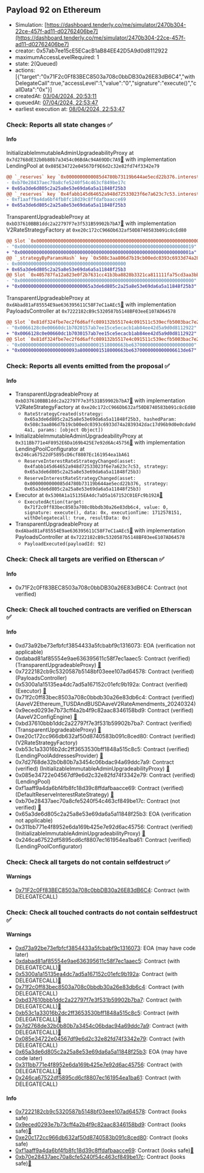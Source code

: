 ## Payload 92 on Ethereum

- Simulation: [https://dashboard.tenderly.co/me/simulator/2470b304-22ce-457f-ad11-d02762406be7](https://dashboard.tenderly.co/me/simulator/2470b304-22ce-457f-ad11-d02762406be7)
- creator: 0x57ab7ee15cE5ECacB1aB84EE42D5A9d0d8112922
- maximumAccessLevelRequired: 1
- state: 2(Queued)
- actions: [{"target":"0x71F2c0Ff83BEC8503a708c0bbDB30a26E83dB6C4","withDelegateCall":true,"accessLevel":1,"value":"0","signature":"execute()","callData":"0x"}]
- createdAt: [03/04/2024, 20:53:11](https://etherscan.io/tx/0x9b4df8a2f33d8e7b2b7f9ab0448331e539b26d80eb87ab1f99a8165832c1621d)
- queuedAt: [07/04/2024, 22:53:47](https://etherscan.io/tx/0xf141e3f6a6252cf7e387704ab17f08d10b9750aff2a616c5d3d39162699fce40)
- earliest execution at: [08/04/2024, 22:53:47](https://www.epochconverter.com/countdown?q=1712616827)

### Check: Reports all state changes :white_check_mark:

#### Info


InitializableImmutableAdminUpgradeabilityProxy at `0x7d2768dE32b0b80b7a3454c06BdAc94A69DDc7A9`[:ghost:](https://github.com/bgd-labs/aave-address-book "AaveV2Ethereum.POOL") with implementation LendingPool at `0x085E34722e04567Df9E6d2c32e82fd74f3342e79`
```diff
@@ `_reserves` key `0x0000000000085d4780b73119b644ae5ecd22b376.interestRateStrategyAddress` @@
- 0xb70e28437aec70a8cfe5240f54c463cf849be17c
+ 0x65a3de6d805c2a25a8e53e69da6a5a11848f25b3
@@ `_reserves` key `0x4fabb145d64652a948d72533023f6e7a623c7c53.interestRateStrategyAddress` @@
- 0xf1aaff9a4da6bf4fb8fc18d39c8ffdafbaacce69
+ 0x65a3de6d805c2a25a8e53e69da6a5a11848f25b3
```

TransparentUpgradeableProxy at `0xbD37610BBB1ddc2a22797F7e3f531B59902b7bA7`[:ghost:](https://github.com/bgd-labs/aave-address-book "AaveV2Ethereum.RATES_FACTORY") with implementation V2RateStrategyFactory at `0xe20c172cC966Db632af50D8740583b091c8cEd80`
```diff
@@ Slot `0x0000000000000000000000000000000000000000000000000000000000000002` @@
- "0x0000000000000000000000000000000000000000000000000000000000000019"
+ "0x000000000000000000000000000000000000000000000000000000000000001a"
@@ `_strategyByParamsHash` key `0x508c3aa806d7b19cb00edc0393c6933d74a2839342dac17d96b9d0e0cda9d4a1` @@
- 0x0000000000000000000000000000000000000000
+ 0x65a3de6d805c2a25a8e53e69da6a5a11848f25b3
@@ Slot `0x405787fa12a823e0f2b7631cc41b3ba8828b3321ca811111fa75cd3aa3bb5ae7` @@
- "0x0000000000000000000000000000000000000000000000000000000000000000"
+ "0x00000000000000000000000065a3de6d805c2a25a8e53e69da6a5a11848f25b3"
```

TransparentUpgradeableProxy at `0xdAbad81aF85554E9ae636395611C58F7eC1aAEc5`[:ghost:](https://github.com/bgd-labs/aave-address-book "GovernanceV3Ethereum.PAYLOADS_CONTROLLER") with implementation PayloadsController at `0x7222182cB9c5320587b5148BF03eeE107AD64578`
```diff
@@ Slot `0x81df324fbe7ec2f6d6affc089132b5517e4c091511c539ecfb5003bac7e24648` @@
- "0x0066128c0e00660dc1b7020157ab7ee15ce5ecacb1ab84ee42d5a9d0d8112922"
+ "0x0066128c0e00660dc1b7030157ab7ee15ce5ecacb1ab84ee42d5a9d0d8112922"
@@ Slot `0x81df324fbe7ec2f6d6affc089132b5517e4c091511c539ecfb5003bac7e24649` @@
- "0x000000000000000000093a80000001518000663be63700000000000000000000"
+ "0x000000000000000000093a80000001518000663be6370000000000006613de67"
```


### Check: Reports all events emitted from the proposal :white_check_mark:

#### Info

- TransparentUpgradeableProxy at `0xbD37610BBB1ddc2a22797F7e3f531B59902b7bA7`[:ghost:](https://github.com/bgd-labs/aave-address-book "AaveV2Ethereum.RATES_FACTORY") with implementation V2RateStrategyFactory at `0xe20c172cC966Db632af50D8740583b091c8cEd80`
  - `RateStrategyCreated(strategy: 0x65a3de6d805c2a25a8e53e69da6a5a11848f25b3, hashedParam: 0x508c3aa806d7b19cb00edc0393c6933d74a2839342dac17d96b9d0e0cda9d4a1, params: [object Object])`
- InitializableImmutableAdminUpgradeabilityProxy at `0x311Bb771e4F8952E6Da169b425E7e92d6Ac45756`[:ghost:](https://github.com/bgd-labs/aave-address-book "AaveV2Ethereum.POOL_CONFIGURATOR") with implementation LendingPoolConfigurator at `0x246ca67522dF5895cD6cf8807Ec161954ea1bA61`
  - `ReserveInterestRateStrategyChanged(asset: 0x4fabb145d64652a948d72533023f6e7a623c7c53, strategy: 0x65a3de6d805c2a25a8e53e69da6a5a11848f25b3)`
  - `ReserveInterestRateStrategyChanged(asset: 0x0000000000085d4780b73119b644ae5ecd22b376, strategy: 0x65a3de6d805c2a25a8e53e69da6a5a11848f25b3)`
- Executor at `0x5300A1a15135EA4dc7aD5a167152C01EFc9b192A`[:ghost:](https://github.com/bgd-labs/aave-address-book "AaveV2Ethereum.POOL_ADMIN, AaveV2EthereumAMM.POOL_ADMIN, AaveV3Ethereum.ACL_ADMIN, GovernanceV3Ethereum.EXECUTOR_LVL_1")
  - `ExecutedAction(target: 0x71f2c0ff83bec8503a708c0bbdb30a26e83db6c4, value: 0, signature: execute(), data: 0x, executionTime: 1712578151, withDelegatecall: true, resultData: 0x)`
- TransparentUpgradeableProxy at `0xdAbad81aF85554E9ae636395611C58F7eC1aAEc5`[:ghost:](https://github.com/bgd-labs/aave-address-book "GovernanceV3Ethereum.PAYLOADS_CONTROLLER") with implementation PayloadsController at `0x7222182cB9c5320587b5148BF03eeE107AD64578`
  - `PayloadExecuted(payloadId: 92)`

### Check: Check all targets are verified on Etherscan :white_check_mark:

#### Info

- 0x71F2c0Ff83BEC8503a708c0bbDB30a26E83dB6C4: Contract (not verified) 

### Check: Check all touched contracts are verified on Etherscan :white_check_mark:

#### Info

- 0xd73a92be73efbfcf3854433a5fcbabf9c1316073: EOA (verification not applicable)
- 0xdabad81af85554e9ae636395611c58f7ec1aaec5: Contract (verified) (TransparentUpgradeableProxy) [:ghost:](https://github.com/bgd-labs/aave-address-book "GovernanceV3Ethereum.PAYLOADS_CONTROLLER")
- 0x7222182cb9c5320587b5148bf03eee107ad64578: Contract (verified) (PayloadsController) 
- 0x5300a1a15135ea4dc7ad5a167152c01efc9b192a: Contract (verified) (Executor) [:ghost:](https://github.com/bgd-labs/aave-address-book "AaveV2Ethereum.POOL_ADMIN, AaveV2EthereumAMM.POOL_ADMIN, AaveV3Ethereum.ACL_ADMIN, GovernanceV3Ethereum.EXECUTOR_LVL_1")
- 0x71f2c0ff83bec8503a708c0bbdb30a26e83db6c4: Contract (verified) (AaveV2Ethereum_TUSDAndBUSDAaveV2RateAmendments_20240324) 
- 0x9eced0293e7b73cff4a2b4f9c82aac8346158bd9: Contract (verified) (AaveV2ConfigEngine) [:ghost:](https://github.com/bgd-labs/aave-address-book "AaveV2Ethereum.CONFIG_ENGINE")
- 0xbd37610bbb1ddc2a22797f7e3f531b59902b7ba7: Contract (verified) (TransparentUpgradeableProxy) [:ghost:](https://github.com/bgd-labs/aave-address-book "AaveV2Ethereum.RATES_FACTORY")
- 0xe20c172cc966db632af50d8740583b091c8ced80: Contract (verified) (V2RateStrategyFactory) 
- 0xb53c1a33016b2dc2ff3653530bff1848a515c8c5: Contract (verified) (LendingPoolAddressesProvider) [:ghost:](https://github.com/bgd-labs/aave-address-book "AaveV2Ethereum.POOL_ADDRESSES_PROVIDER")
- 0x7d2768de32b0b80b7a3454c06bdac94a69ddc7a9: Contract (verified) (InitializableImmutableAdminUpgradeabilityProxy) [:ghost:](https://github.com/bgd-labs/aave-address-book "AaveV2Ethereum.POOL")
- 0x085e34722e04567df9e6d2c32e82fd74f3342e79: Contract (verified) (LendingPool) 
- 0xf1aaff9a4da6bf4fb8fc18d39c8ffdafbaacce69: Contract (verified) (DefaultReserveInterestRateStrategy) [:ghost:](https://github.com/bgd-labs/aave-address-book "AaveV2Ethereum.ASSETS.BUSD.INTEREST_RATE_STRATEGY")
- 0xb70e28437aec70a8cfe5240f54c463cf849be17c: Contract (not verified) [:ghost:](https://github.com/bgd-labs/aave-address-book "AaveV2Ethereum.ASSETS.TUSD.INTEREST_RATE_STRATEGY")
- 0x65a3de6d805c2a25a8e53e69da6a5a11848f25b3: EOA (verification not applicable)
- 0x311bb771e4f8952e6da169b425e7e92d6ac45756: Contract (verified) (InitializableImmutableAdminUpgradeabilityProxy) [:ghost:](https://github.com/bgd-labs/aave-address-book "AaveV2Ethereum.POOL_CONFIGURATOR")
- 0x246ca67522df5895cd6cf8807ec161954ea1ba61: Contract (verified) (LendingPoolConfigurator) 

### Check: Check all targets do not contain selfdestruct :white_check_mark:

#### Warnings

- [0x71F2c0Ff83BEC8503a708c0bbDB30a26E83dB6C4](https://etherscan.io/address/0x71F2c0Ff83BEC8503a708c0bbDB30a26E83dB6C4): Contract (with DELEGATECALL)

### Check: Check all touched contracts do not contain selfdestruct :white_check_mark:

#### Warnings

- [0xd73a92be73efbfcf3854433a5fcbabf9c1316073](https://etherscan.io/address/0xd73a92be73efbfcf3854433a5fcbabf9c1316073): EOA (may have code later)
- [0xdabad81af85554e9ae636395611c58f7ec1aaec5](https://etherscan.io/address/0xdabad81af85554e9ae636395611c58f7ec1aaec5): Contract (with DELEGATECALL)[:ghost:](https://github.com/bgd-labs/aave-address-book "GovernanceV3Ethereum.PAYLOADS_CONTROLLER")
- [0x5300a1a15135ea4dc7ad5a167152c01efc9b192a](https://etherscan.io/address/0x5300a1a15135ea4dc7ad5a167152c01efc9b192a): Contract (with DELEGATECALL)[:ghost:](https://github.com/bgd-labs/aave-address-book "AaveV2Ethereum.POOL_ADMIN, AaveV2EthereumAMM.POOL_ADMIN, AaveV3Ethereum.ACL_ADMIN, GovernanceV3Ethereum.EXECUTOR_LVL_1")
- [0x71f2c0ff83bec8503a708c0bbdb30a26e83db6c4](https://etherscan.io/address/0x71f2c0ff83bec8503a708c0bbdb30a26e83db6c4): Contract (with DELEGATECALL)
- [0xbd37610bbb1ddc2a22797f7e3f531b59902b7ba7](https://etherscan.io/address/0xbd37610bbb1ddc2a22797f7e3f531b59902b7ba7): Contract (with DELEGATECALL)[:ghost:](https://github.com/bgd-labs/aave-address-book "AaveV2Ethereum.RATES_FACTORY")
- [0xb53c1a33016b2dc2ff3653530bff1848a515c8c5](https://etherscan.io/address/0xb53c1a33016b2dc2ff3653530bff1848a515c8c5): Contract (with DELEGATECALL)[:ghost:](https://github.com/bgd-labs/aave-address-book "AaveV2Ethereum.POOL_ADDRESSES_PROVIDER")
- [0x7d2768de32b0b80b7a3454c06bdac94a69ddc7a9](https://etherscan.io/address/0x7d2768de32b0b80b7a3454c06bdac94a69ddc7a9): Contract (with DELEGATECALL)[:ghost:](https://github.com/bgd-labs/aave-address-book "AaveV2Ethereum.POOL")
- [0x085e34722e04567df9e6d2c32e82fd74f3342e79](https://etherscan.io/address/0x085e34722e04567df9e6d2c32e82fd74f3342e79): Contract (with DELEGATECALL)
- [0x65a3de6d805c2a25a8e53e69da6a5a11848f25b3](https://etherscan.io/address/0x65a3de6d805c2a25a8e53e69da6a5a11848f25b3): EOA (may have code later)
- [0x311bb771e4f8952e6da169b425e7e92d6ac45756](https://etherscan.io/address/0x311bb771e4f8952e6da169b425e7e92d6ac45756): Contract (with DELEGATECALL)[:ghost:](https://github.com/bgd-labs/aave-address-book "AaveV2Ethereum.POOL_CONFIGURATOR")
- [0x246ca67522df5895cd6cf8807ec161954ea1ba61](https://etherscan.io/address/0x246ca67522df5895cd6cf8807ec161954ea1ba61): Contract (with DELEGATECALL)

#### Info

- [0x7222182cb9c5320587b5148bf03eee107ad64578](https://etherscan.io/address/0x7222182cb9c5320587b5148bf03eee107ad64578): Contract (looks safe)
- [0x9eced0293e7b73cff4a2b4f9c82aac8346158bd9](https://etherscan.io/address/0x9eced0293e7b73cff4a2b4f9c82aac8346158bd9): Contract (looks safe)[:ghost:](https://github.com/bgd-labs/aave-address-book "AaveV2Ethereum.CONFIG_ENGINE")
- [0xe20c172cc966db632af50d8740583b091c8ced80](https://etherscan.io/address/0xe20c172cc966db632af50d8740583b091c8ced80): Contract (looks safe)
- [0xf1aaff9a4da6bf4fb8fc18d39c8ffdafbaacce69](https://etherscan.io/address/0xf1aaff9a4da6bf4fb8fc18d39c8ffdafbaacce69): Contract (looks safe)[:ghost:](https://github.com/bgd-labs/aave-address-book "AaveV2Ethereum.ASSETS.BUSD.INTEREST_RATE_STRATEGY")
- [0xb70e28437aec70a8cfe5240f54c463cf849be17c](https://etherscan.io/address/0xb70e28437aec70a8cfe5240f54c463cf849be17c): Contract (looks safe)[:ghost:](https://github.com/bgd-labs/aave-address-book "AaveV2Ethereum.ASSETS.TUSD.INTEREST_RATE_STRATEGY")

